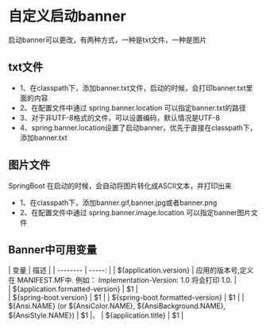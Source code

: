 # 自定义启动banner

启动banner可以更改，有两种方式，一种是txt文件，一种是图片

## txt文件

+ 1、在classpath下，添加banner.txt文件，启动的时候，会打印banner.txt里面的内容
+ 2、在配置文件中通过 spring.banner.location 可以指定banner.txt的路径
+ 3、对于非UTF-8格式的文件，可以设置编码，默认情况是UTF-8
+ 4、spring.banner.location设置了启动banner，优先于直接在classpath下，添加banner.txt

## 图片文件
SpringBoot 在启动的时候，会自动将图片转化成ASCII文本，并打印出来

+ 1、在classpath下，添加banner.gif,banner.jpg或者banner.png
+ 2、在配置文件中通过 spring.banner.image.location 可以指定banner图片文件

## Banner中可用变量

 | 变量        | 描述    |
    | --------   | -----:   |
    | ${application.version}        | 应用的版本号,定义在 MANIFEST.MF中. 例如： Implementation-Version: 1.0 将会打印 1.0.      |  
    | ${application.formatted-version}        | $1      |  
    | ${spring-boot.version}        | $1      | 
    | ${spring-boot.formatted-version}        | $1      | 
    | ${Ansi.NAME} (or ${AnsiColor.NAME}, ${AnsiBackground.NAME}, ${AnsiStyle.NAME})        | $1      |、
    | ${application.title}        | $1      |     